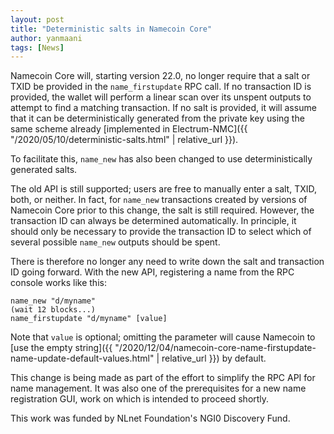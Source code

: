 ```yaml
---
layout: post
title: "Deterministic salts in Namecoin Core"
author: yanmaani
tags: [News]
---
```


Namecoin Core will, starting version 22.0, no longer require that a salt or TXID be provided in the `name_firstupdate` RPC call. If no transaction ID is provided, the wallet will perform a linear scan over its unspent outputs to attempt to find a matching transaction. If no salt is provided, it will assume that it can be deterministically generated from the private key using the same scheme already [implemented in Electrum-NMC]({{ "/2020/05/10/deterministic-salts.html" | relative_url }}).

To facilitate this, `name_new` has also been changed to use deterministically generated salts.

The old API is still supported; users are free to manually enter a salt, TXID, both, or neither. In fact, for `name_new` transactions created by versions of Namecoin Core prior to this change, the salt is still required. However, the transaction ID can always be determined automatically. In principle, it should only be necessary to provide the transaction ID to select which of several possible `name_new` outputs should be spent.

There is therefore no longer any need to write down the salt and transaction ID going forward. With the new API, registering a name from the RPC console works like this:

```
name_new "d/myname"
(wait 12 blocks...)
name_firstupdate "d/myname" [value]
```

Note that `value` is optional; omitting the parameter will cause Namecoin to [use the empty string]({{ "/2020/12/04/namecoin-core-name-firstupdate-name-update-default-values.html" | relative_url }}) by default.

This change is being made as part of the effort to simplify the RPC API for name management. It was also one of the prerequisites for a new name registration GUI, work on which is intended to proceed shortly.

This work was funded by NLnet Foundation's NGI0 Discovery Fund.
